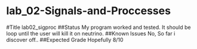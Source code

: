 # lab_02-Signals-and-Proccesses

#Title lab02_sigproc
##Status
My program worked and tested. It should be loop until the user will kill it on neutrino. 
##Known Issues 
No, So far i discover off..
##Expected Grade
Hopefully 8/10

